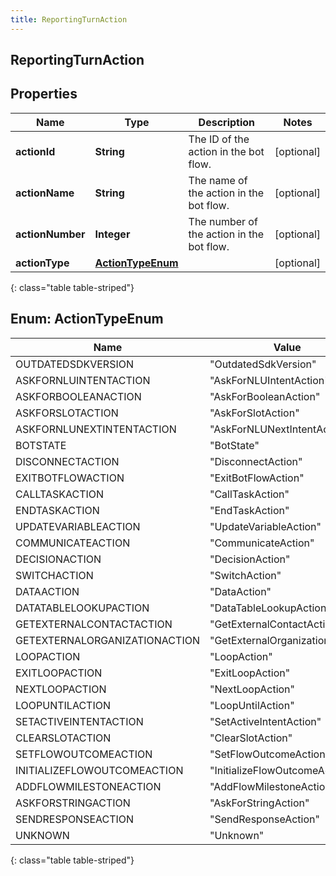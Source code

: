 ```yaml
---
title: ReportingTurnAction
---
```

## ReportingTurnAction


## Properties

| Name | Type | Description | Notes |
| ------------ | ------------- | ------------- | ------------- |
| **actionId** | <!----><!---->**String**<!----> | The ID of the action in the bot flow. |  [optional] |
| **actionName** | <!----><!---->**String**<!----> | The name of the action in the bot flow. |  [optional] |
| **actionNumber** | <!----><!---->**Integer**<!----> | The number of the action in the bot flow. |  [optional] |
| **actionType** | [**ActionTypeEnum**](#ActionTypeEnum)<!----> |  |  [optional] |
{: class="table table-striped"}


<a name="ActionTypeEnum"></a>

## Enum: ActionTypeEnum

| Name | Value |
| ---- | ----- |
| OUTDATEDSDKVERSION | &quot;OutdatedSdkVersion&quot; |
| ASKFORNLUINTENTACTION | &quot;AskForNLUIntentAction&quot; |
| ASKFORBOOLEANACTION | &quot;AskForBooleanAction&quot; |
| ASKFORSLOTACTION | &quot;AskForSlotAction&quot; |
| ASKFORNLUNEXTINTENTACTION | &quot;AskForNLUNextIntentAction&quot; |
| BOTSTATE | &quot;BotState&quot; |
| DISCONNECTACTION | &quot;DisconnectAction&quot; |
| EXITBOTFLOWACTION | &quot;ExitBotFlowAction&quot; |
| CALLTASKACTION | &quot;CallTaskAction&quot; |
| ENDTASKACTION | &quot;EndTaskAction&quot; |
| UPDATEVARIABLEACTION | &quot;UpdateVariableAction&quot; |
| COMMUNICATEACTION | &quot;CommunicateAction&quot; |
| DECISIONACTION | &quot;DecisionAction&quot; |
| SWITCHACTION | &quot;SwitchAction&quot; |
| DATAACTION | &quot;DataAction&quot; |
| DATATABLELOOKUPACTION | &quot;DataTableLookupAction&quot; |
| GETEXTERNALCONTACTACTION | &quot;GetExternalContactAction&quot; |
| GETEXTERNALORGANIZATIONACTION | &quot;GetExternalOrganizationAction&quot; |
| LOOPACTION | &quot;LoopAction&quot; |
| EXITLOOPACTION | &quot;ExitLoopAction&quot; |
| NEXTLOOPACTION | &quot;NextLoopAction&quot; |
| LOOPUNTILACTION | &quot;LoopUntilAction&quot; |
| SETACTIVEINTENTACTION | &quot;SetActiveIntentAction&quot; |
| CLEARSLOTACTION | &quot;ClearSlotAction&quot; |
| SETFLOWOUTCOMEACTION | &quot;SetFlowOutcomeAction&quot; |
| INITIALIZEFLOWOUTCOMEACTION | &quot;InitializeFlowOutcomeAction&quot; |
| ADDFLOWMILESTONEACTION | &quot;AddFlowMilestoneAction&quot; |
| ASKFORSTRINGACTION | &quot;AskForStringAction&quot; |
| SENDRESPONSEACTION | &quot;SendResponseAction&quot; |
| UNKNOWN | &quot;Unknown&quot; |
{: class="table table-striped"}



